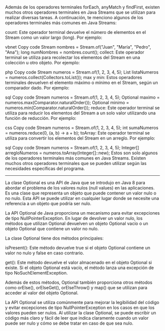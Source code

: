 Además de los operadores terminales forEach, anyMatch y findFirst, existen muchos otros operadores terminales en Java Streams que se utilizan para realizar diversas tareas. A continuación, te menciono algunos de los operadores terminales más comunes en Java Streams:

count: Este operador terminal devuelve el número de elementos en el Stream como un valor largo (long). Por ejemplo:

vbnet
Copy code
Stream<String> nombres = Stream.of("Juan", "María", "Pedro", "Ana");
long numNombres = nombres.count();
collect: Este operador terminal se utiliza para recolectar los elementos del Stream en una colección u otro objeto. Por ejemplo:

php
Copy code
Stream<Integer> numeros = Stream.of(1, 2, 3, 4, 5);
List<Integer> listaNumeros = numeros.collect(Collectors.toList());
max y min: Estos operadores terminales devuelven el elemento máximo o mínimo en el Stream, según un comparador dado. Por ejemplo:

sql
Copy code
Stream<Integer> numeros = Stream.of(1, 2, 3, 4, 5);
Optional<Integer> maximo = numeros.max(Comparator.naturalOrder());
Optional<Integer> minimo = numeros.min(Comparator.naturalOrder());
reduce: Este operador terminal se utiliza para reducir los elementos del Stream a un solo valor utilizando una función de reducción. Por ejemplo:

css
Copy code
Stream<Integer> numeros = Stream.of(1, 2, 3, 4, 5);
int sumaNumeros = numeros.reduce(0, (a, b) -> a + b);
toArray: Este operador terminal se utiliza para convertir los elementos del Stream en un arreglo. Por ejemplo:

sql
Copy code
Stream<Integer> numeros = Stream.of(1, 2, 3, 4, 5);
Integer[] arregloNumeros = numeros.toArray(Integer[]::new);
Estos son solo algunos de los operadores terminales más comunes en Java Streams. Existen muchos otros operadores terminales que se pueden utilizar según las necesidades específicas del programa.



----------------------------------------------------------------------------------------------------------------------------------

La clase Optional es una API de Java que se introdujo en Java 8 para abordar el problema de los valores nulos (null values) en las aplicaciones. Es una clase que representa un objeto que puede contener un valor nulo o no nulo. Esta API se puede utilizar en cualquier lugar donde se necesite una referencia a un objeto que podría ser nulo.

La API Optional de Java proporciona un mecanismo para evitar excepciones de tipo NullPointerException. En lugar de devolver un valor nulo, los métodos que utilizan Optional devuelven un objeto Optional vacío o un objeto Optional que contiene un valor no nulo.

La clase Optional tiene dos métodos principales:

isPresent(): Este método devuelve true si el objeto Optional contiene un valor no nulo y false en caso contrario.

get(): Este método devuelve el valor almacenado en el objeto Optional si existe. Si el objeto Optional está vacío, el método lanza una excepción de tipo NoSuchElementException.

Además de estos métodos, Optional también proporciona otros métodos como orElse(), orElseGet(), orElseThrow() y map() que se utilizan para acceder al valor del objeto Optional.

La API Optional se utiliza comúnmente para mejorar la legibilidad del código y evitar excepciones de tipo NullPointerException en los casos en que los valores pueden ser nulos. Al utilizar la clase Optional, se puede escribir un código más claro y fácil de leer que indica claramente cuando un valor puede ser nulo y cómo se debe tratar en caso de que sea nulo.